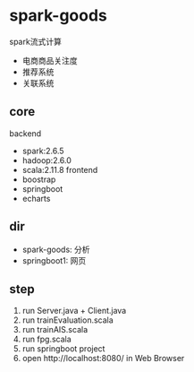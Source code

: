 # spark-goods
spark流式计算    
- 电商商品关注度
- 推荐系统
- 关联系统

## core
backend    
- spark:2.6.5
- hadoop:2.6.0
- scala:2.11.8
frontend    
- boostrap
- springboot
- echarts

## dir
- spark-goods: 分析
- springboot1: 网页

## step
1. run Server.java + Client.java
2. run trainEvaluation.scala
3. run trainAIS.scala
4. run fpg.scala
5. run springboot project 
6. open http://localhost:8080/ in Web Browser

